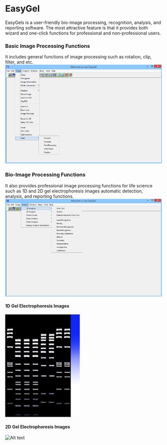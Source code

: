 # EasyGel
EasyGels is a user-friendly bio-image processing, recognition, analysis, and reporting software. 
The most attractive feature is that it provides both wizard and one-click functions for professional and non-professional users.

### Basic Image Processing Functions
It includes general functions of image processing such as rotation, clip, filter, and etc.
![Alt text](https://github.com/Charley-Wang/EasyGel/blob/master/Database/EasyGel_1.jpg?raw=true "Main Interface")

### Bio-Image Processing Functions
It also provides professional image processing functions for life science such as 1D and 2D gel electrophoresis images automatic detection, analysis, and reporting functions.
![Alt text](https://github.com/Charley-Wang/EasyGel/blob/master/Database/EasyGel_2.jpg?raw=true "Main Interface")
#### 1D Gel Electrophoresis Images
![Alt text](https://github.com/Charley-Wang/EasyGel/blob/master/TestImage/Std1DTestImage/BMP_COLOR_24.bmp?raw=true "Main Interface")
#### 2D Gel Electrophoresis Images
![Alt text](?raw=true "Main Interface")
